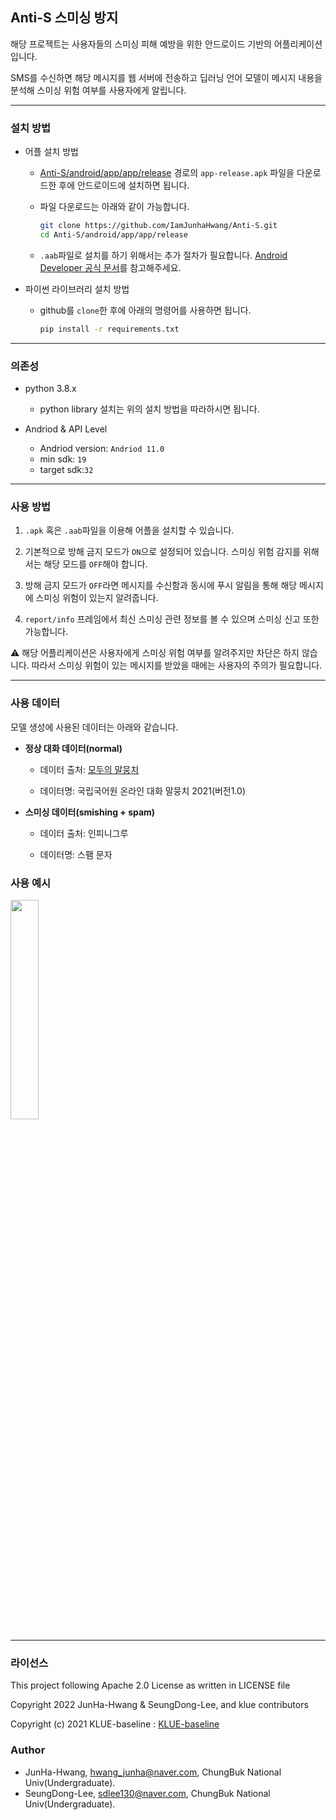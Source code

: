 ## Anti-S 스미싱 방지

해당 프로젝트는 사용자들의 스미싱 피해 예방을 위한 안드로이드 기반의 어플리케이션입니다.

SMS를 수신하면 해당 메시지를 웹 서버에 전송하고 딥러닝 언어 모델이 메시지 내용을 분석해 스미싱 위험 여부를 사용자에게 알립니다.

--------

### 설치 방법

- 어플 설치 방법
  - [Anti-S/android/app/app/release](https://github.com/IamJunhaHwang/Anti-S/tree/main/android/app/app/release) 경로의 `app-release.apk` 파일을 다운로드한 후에 안드로이드에 설치하면 됩니다.
  
  - 파일 다운로드는 아래와 같이 가능합니다.
    ```bash
    git clone https://github.com/IamJunhaHwang/Anti-S.git
    cd Anti-S/android/app/app/release
    ```
    
  - `.aab`파일로 설치를 하기 위해서는 추가 절차가 필요합니다. [Android Developer 공식 문서](https://developer.android.com/studio/command-line/bundletool?hl=ko)를 참고해주세요.

- 파이썬 라이브러리 설치 방법

  - github를 `clone`한 후에 아래의 명령어를 사용하면 됩니다.
    ```bash
    pip install -r requirements.txt
    ```

---------

### 의존성

- python 3.8.x
  - python library 설치는 위의 설치 방법을 따라하시면 됩니다.
  
- Andriod & API Level
  - Andriod version: `Andriod 11.0`
  - min sdk: `19`
  - target sdk:`32`

----

### 사용 방법

1. `.apk` 혹은 `.aab`파일을 이용해 어플을 설치할 수 있습니다.

2. 기본적으로 방해 금지 모드가 `ON`으로 설정되어 있습니다. 스미싱 위험 감지를 위해서는 해당 모드를 `OFF`해야 합니다.

3. 방해 금지 모드가 `OFF`라면 메시지를 수신함과 동시에 푸시 알림을 통해 해당 메시지에 스미싱 위험이 있는지 알려줍니다.

4. `report/info` 프레임에서 최신 스미싱 관련 정보를 볼 수 있으며 스미싱 신고 또한 가능합니다.

:warning: 해당 어플리케이션은 사용자에게 스미싱 위험 여부를 알려주지만 차단은 하지 않습니다. 따라서 스미싱 위험이 있는 메시지를 받았을 때에는 사용자의 주의가 필요합니다.

----------

### 사용 데이터

모델 생성에 사용된 데이터는 아래와 같습니다.

- **정상 대화 데이터(normal)**

  - 데이터 출처: [모두의 말뭉치](https://corpus.korean.go.kr/main.do)
  
  - 데이터명: 국립국어원 온라인 대화 말뭉치 2021(버전1.0)
  
- **스미싱 데이터(smishing + spam)**

  - 데이터 출처: 인피니그루

  - 데이터명: 스팸 문자


### 사용 예시

<img src="https://user-images.githubusercontent.com/46083287/206853535-aa62aa68-f89f-4539-bf9e-f30e58453173.jpg" width="30%"></img>


-------

### 라이선스 

This project following Apache 2.0 License as written in LICENSE file

Copyright 2022 JunHa-Hwang & SeungDong-Lee, and klue contributors

Copyright (c) 2021 KLUE-baseline : [KLUE-baseline](https://github.com/KLUE-benchmark/KLUE-baseline)

### Author

- JunHa-Hwang, hwang_junha@naver.com, ChungBuk National Univ(Undergraduate).
- SeungDong-Lee, sdlee130@naver.com, ChungBuk National Univ(Undergraduate).
